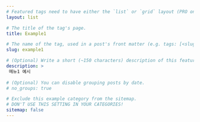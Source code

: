 ```yaml
---
# Featured tags need to have either the `list` or `grid` layout (PRO only).
layout: list

# The title of the tag's page.
title: Example1

# The name of the tag, used in a post's front matter (e.g. tags: [<slug>]).
slug: example1

# (Optional) Write a short (~150 characters) description of this featured tag.
description: >
 메뉴1 예시
 
# (Optional) You can disable grouping posts by date.
# no_groups: true

# Exclude this example category from the sitemap.
# DON'T USE THIS SETTING IN YOUR CATEGORIES!
sitemap: false
---
```

